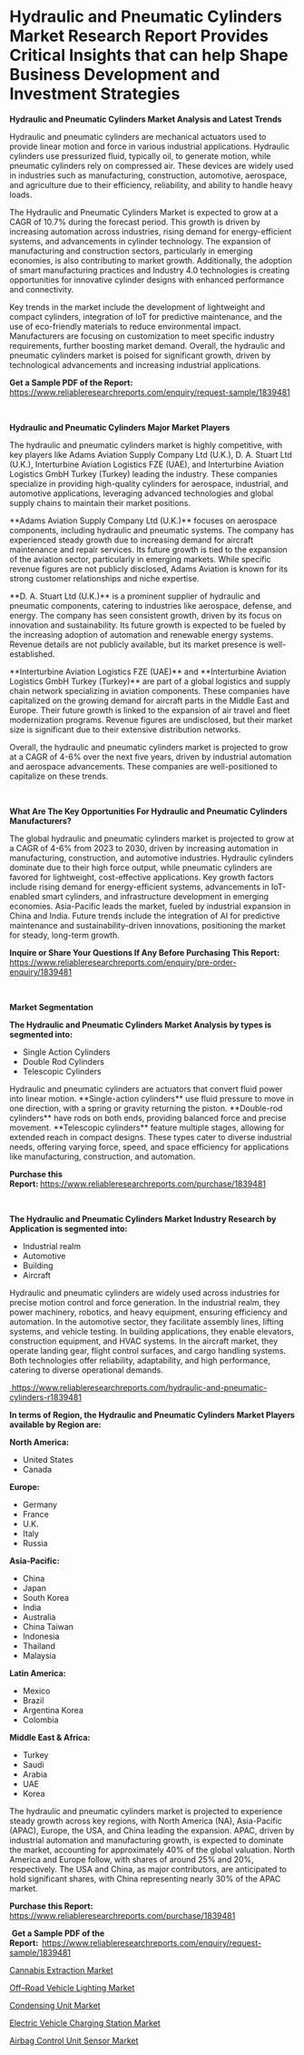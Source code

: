 <p><h1>Hydraulic and Pneumatic Cylinders Market Research Report Provides Critical Insights that can help Shape Business Development and Investment Strategies</h1></p><p><strong>Hydraulic and Pneumatic Cylinders Market Analysis and Latest Trends</strong></p>
<p><p>Hydraulic and pneumatic cylinders are mechanical actuators used to provide linear motion and force in various industrial applications. Hydraulic cylinders use pressurized fluid, typically oil, to generate motion, while pneumatic cylinders rely on compressed air. These devices are widely used in industries such as manufacturing, construction, automotive, aerospace, and agriculture due to their efficiency, reliability, and ability to handle heavy loads.</p><p>The Hydraulic and Pneumatic Cylinders Market is expected to grow at a CAGR of 10.7% during the forecast period. This growth is driven by increasing automation across industries, rising demand for energy-efficient systems, and advancements in cylinder technology. The expansion of manufacturing and construction sectors, particularly in emerging economies, is also contributing to market growth. Additionally, the adoption of smart manufacturing practices and Industry 4.0 technologies is creating opportunities for innovative cylinder designs with enhanced performance and connectivity.</p><p>Key trends in the market include the development of lightweight and compact cylinders, integration of IoT for predictive maintenance, and the use of eco-friendly materials to reduce environmental impact. Manufacturers are focusing on customization to meet specific industry requirements, further boosting market demand. Overall, the hydraulic and pneumatic cylinders market is poised for significant growth, driven by technological advancements and increasing industrial applications.</p></p>
<p><strong>Get a Sample PDF of the Report:&nbsp;</strong> <a href="https://www.reliableresearchreports.com/enquiry/request-sample/1839481?utm_campaign=11&utm_medium=2&utm_source=Github&utm_content=ia&utm_term=22012025&utm_id=hydraulic-and-pneumatic-cylinders">https://www.reliableresearchreports.com/enquiry/request-sample/1839481</a></p>
<p>&nbsp;</p>
<p><strong>Hydraulic and Pneumatic Cylinders Major Market Players</strong></p>
<p><p>The hydraulic and pneumatic cylinders market is highly competitive, with key players like Adams Aviation Supply Company Ltd (U.K.), D. A. Stuart Ltd (U.K.), Interturbine Aviation Logistics FZE (UAE), and Interturbine Aviation Logistics GmbH Turkey (Turkey) leading the industry. These companies specialize in providing high-quality cylinders for aerospace, industrial, and automotive applications, leveraging advanced technologies and global supply chains to maintain their market positions.</p><p>**Adams Aviation Supply Company Ltd (U.K.)** focuses on aerospace components, including hydraulic and pneumatic systems. The company has experienced steady growth due to increasing demand for aircraft maintenance and repair services. Its future growth is tied to the expansion of the aviation sector, particularly in emerging markets. While specific revenue figures are not publicly disclosed, Adams Aviation is known for its strong customer relationships and niche expertise.</p><p>**D. A. Stuart Ltd (U.K.)** is a prominent supplier of hydraulic and pneumatic components, catering to industries like aerospace, defense, and energy. The company has seen consistent growth, driven by its focus on innovation and sustainability. Its future growth is expected to be fueled by the increasing adoption of automation and renewable energy systems. Revenue details are not publicly available, but its market presence is well-established.</p><p>**Interturbine Aviation Logistics FZE (UAE)** and **Interturbine Aviation Logistics GmbH Turkey (Turkey)** are part of a global logistics and supply chain network specializing in aviation components. These companies have capitalized on the growing demand for aircraft parts in the Middle East and Europe. Their future growth is linked to the expansion of air travel and fleet modernization programs. Revenue figures are undisclosed, but their market size is significant due to their extensive distribution networks.</p><p>Overall, the hydraulic and pneumatic cylinders market is projected to grow at a CAGR of 4-6% over the next five years, driven by industrial automation and aerospace advancements. These companies are well-positioned to capitalize on these trends.</p></p>
<p>&nbsp;</p>
<p><strong>What Are The Key Opportunities For Hydraulic and Pneumatic Cylinders Manufacturers?</strong></p>
<p><p>The global hydraulic and pneumatic cylinders market is projected to grow at a CAGR of 4-6% from 2023 to 2030, driven by increasing automation in manufacturing, construction, and automotive industries. Hydraulic cylinders dominate due to their high force output, while pneumatic cylinders are favored for lightweight, cost-effective applications. Key growth factors include rising demand for energy-efficient systems, advancements in IoT-enabled smart cylinders, and infrastructure development in emerging economies. Asia-Pacific leads the market, fueled by industrial expansion in China and India. Future trends include the integration of AI for predictive maintenance and sustainability-driven innovations, positioning the market for steady, long-term growth.</p></p>
<p><strong>Inquire or Share Your Questions If Any Before Purchasing This Report:</strong> <a href="https://www.reliableresearchreports.com/enquiry/pre-order-enquiry/1839481?utm_campaign=11&utm_medium=2&utm_source=Github&utm_content=ia&utm_term=22012025&utm_id=hydraulic-and-pneumatic-cylinders">https://www.reliableresearchreports.com/enquiry/pre-order-enquiry/1839481</a></p>
<p>&nbsp;</p>
<p><strong>Market Segmentation</strong></p>
<p><strong>The Hydraulic and Pneumatic Cylinders Market Analysis by types is segmented into:</strong></p>
<p><ul><li>Single Action Cylinders</li><li>Double Rod Cylinders</li><li>Telescopic Cylinders</li></ul></p>
<p><p>Hydraulic and pneumatic cylinders are actuators that convert fluid power into linear motion. **Single-action cylinders** use fluid pressure to move in one direction, with a spring or gravity returning the piston. **Double-rod cylinders** have rods on both ends, providing balanced force and precise movement. **Telescopic cylinders** feature multiple stages, allowing for extended reach in compact designs. These types cater to diverse industrial needs, offering varying force, speed, and space efficiency for applications like manufacturing, construction, and automation.</p></p>
<p><strong>Purchase this Report:&nbsp;</strong><a href="https://www.reliableresearchreports.com/purchase/1839481?utm_campaign=11&utm_medium=2&utm_source=Github&utm_content=ia&utm_term=22012025&utm_id=hydraulic-and-pneumatic-cylinders">https://www.reliableresearchreports.com/purchase/1839481</a></p>
<p>&nbsp;</p>
<p><strong>The Hydraulic and Pneumatic Cylinders Market Industry Research by Application is segmented into:</strong></p>
<p><ul><li>Industrial realm</li><li>Automotive</li><li>Building</li><li>Aircraft</li></ul></p>
<p><p>Hydraulic and pneumatic cylinders are widely used across industries for precise motion control and force generation. In the industrial realm, they power machinery, robotics, and heavy equipment, ensuring efficiency and automation. In the automotive sector, they facilitate assembly lines, lifting systems, and vehicle testing. In building applications, they enable elevators, construction equipment, and HVAC systems. In the aircraft market, they operate landing gear, flight control surfaces, and cargo handling systems. Both technologies offer reliability, adaptability, and high performance, catering to diverse operational demands.</p></p>
<p><a href="https://www.reliableresearchreports.com/hydraulic-and-pneumatic-cylinders-r1839481?utm_campaign=11&utm_medium=2&utm_source=Github&utm_content=ia&utm_term=22012025&utm_id=hydraulic-and-pneumatic-cylinders">&nbsp;https://www.reliableresearchreports.com/hydraulic-and-pneumatic-cylinders-r1839481</a></p>
<p><strong>In terms of Region, the Hydraulic and Pneumatic Cylinders Market Players available by Region are:</strong></p>
<p>
    <p> <strong> North America: </strong>
        <ul>
            <li>United States</li>
            <li>Canada</li>
        </ul>
        </p> 
    <p> <strong> Europe: </strong>
        <ul>
            <li>Germany</li>
            <li>France</li>
            <li>U.K.</li>
            <li>Italy</li>
            <li>Russia</li>
        </ul>
        </p> 
    <p> <strong> Asia-Pacific: </strong>
        <ul>
            <li>China</li>
            <li>Japan</li>
            <li>South Korea</li>
            <li>India</li>
            <li>Australia</li>
            <li>China Taiwan</li>
            <li>Indonesia</li>
            <li>Thailand</li>
            <li>Malaysia</li>
        </ul>
        </p> 
    <p> <strong> Latin America: </strong>
        <ul>
            <li>Mexico</li>
            <li>Brazil</li>
            <li>Argentina Korea</li>
            <li>Colombia</li>
        </ul>
        </p> 
    <p> <strong> Middle East & Africa: </strong>
        <ul>
            <li>Turkey</li>
            <li>Saudi</li>
            <li>Arabia</li>
            <li>UAE</li>
            <li>Korea</li>
        </ul>
    </p>
    </p>
<p><p>The hydraulic and pneumatic cylinders market is projected to experience steady growth across key regions, with North America (NA), Asia-Pacific (APAC), Europe, the USA, and China leading the expansion. APAC, driven by industrial automation and manufacturing growth, is expected to dominate the market, accounting for approximately 40% of the global valuation. North America and Europe follow, with shares of around 25% and 20%, respectively. The USA and China, as major contributors, are anticipated to hold significant shares, with China representing nearly 30% of the APAC market.</p></p>
<p><strong>Purchase this Report: </strong><a href="https://www.reliableresearchreports.com/purchase/1839481?utm_campaign=11&utm_medium=2&utm_source=Github&utm_content=ia&utm_term=22012025&utm_id=hydraulic-and-pneumatic-cylinders">https://www.reliableresearchreports.com/purchase/1839481</a></p>
<p>&nbsp;<strong>Get a Sample PDF of the Report:&nbsp;&nbsp;</strong><a href="https://www.reliableresearchreports.com/enquiry/request-sample/1839481?utm_campaign=11&utm_medium=2&utm_source=Github&utm_content=ia&utm_term=22012025&utm_id=hydraulic-and-pneumatic-cylinders">https://www.reliableresearchreports.com/enquiry/request-sample/1839481</a></p>
<p><strong></strong></p>
<p><p><a href="https://www.linkedin.com/pulse/cannabis-extraction-market-analysis-offering-insights-markets-bkb2f?utm_campaign=11&utm_medium=2&utm_source=Github&utm_content=ia&utm_term=22012025&utm_id=hydraulic-and-pneumatic-cylinders">Cannabis Extraction Market</a></p><p><a href="https://www.linkedin.com/pulse/exploring-offroad-vehicle-lighting-market-dynamics-projected-yj1oc?utm_campaign=11&utm_medium=2&utm_source=Github&utm_content=ia&utm_term=22012025&utm_id=hydraulic-and-pneumatic-cylinders">Off–Road Vehicle Lighting Market</a></p><p><a href="https://www.linkedin.com/pulse/future-condensing-unit-market-growth-predictions-cagr-dqlyc?utm_campaign=11&utm_medium=2&utm_source=Github&utm_content=ia&utm_term=22012025&utm_id=hydraulic-and-pneumatic-cylinders">Condensing Unit Market</a></p><p><a href="https://github.com/domoniqueluoma76/Market-Research-Report-List-1/blob/main/electric-vehicle-charging-station-market.md?utm_campaign=11&utm_medium=2&utm_source=Github&utm_content=ia&utm_term=22012025&utm_id=hydraulic-and-pneumatic-cylinders">Electric Vehicle Charging Station Market</a></p><p><a href="https://github.com/leopardmicheal7019/Market-Research-Report-List-1/blob/main/airbag-control-unit-sensor-market.md?utm_campaign=11&utm_medium=2&utm_source=Github&utm_content=ia&utm_term=22012025&utm_id=hydraulic-and-pneumatic-cylinders">Airbag Control Unit Sensor Market</a></p></p>
